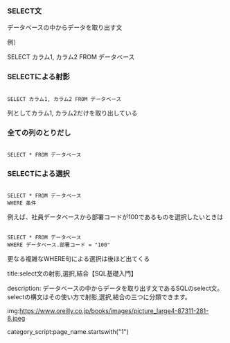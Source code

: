 



###  SELECT文

データベースの中からデータを取り出す文

例）

SELECT カラム1, カラム2 FROM データベース


###  SELECTによる射影

<pre><code>
SELECT カラム1, カラム2 FROM データベース
</code></pre>

列としてカラム1, カラム2だけを取り出している


###  全ての列のとりだし

<pre><code>
SELECT * FROM データベース
</code></pre>



###  SELECTによる選択

<pre><code>
SELECT * FROM データベース
WHERE 条件
</code></pre>

例えば、社員データベースから部署コードが100であるものを選択したいときは

<pre><code>
SELECT * FROM データベース
WHERE データベース.部署コード = "100"
</code></pre>

更なる複雑なWHERE句による選択は後ほど出てくる







title:select文の射影,選択,結合【SQL基礎入門】

description: データベースの中からデータを取り出す文であるSQLのselect文。selectの構文はその使い方で射影,選択,結合の三つに分類できます。

img:https://www.oreilly.co.jp/books/images/picture_large4-87311-281-8.jpeg

category_script:page_name.startswith("1")

